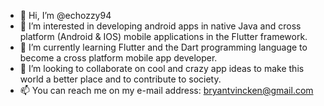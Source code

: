 - 👋 Hi, I’m @echozzy94
- 👀 I’m interested in developing android apps in native Java and cross platform (Android & IOS) mobile applications in the Flutter framework. 
- 🌱 I’m currently learning Flutter and the Dart programming language to become a cross platform mobile app developer. 
- 💞️ I’m looking to collaborate on cool and crazy app ideas to make this world a better place and to contribute to society.
- 📫 You can reach me on my e-mail address: bryantvincken@gmail.com

<!---
echozzy94/echozzy94 is a ✨ special ✨ repository because its `README.md` (this file) appears on your GitHub profile.
You can click the Preview link to take a look at your changes.
--->
